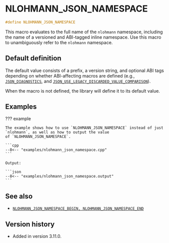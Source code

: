 # NLOHMANN_JSON_NAMESPACE

```cpp
#define NLOHMANN_JSON_NAMESPACE
```

This macro evaluates to the full name of the `nlohmann` namespace, including  the name of a versioned and ABI-tagged
inline namespace. Use this macro to unambiguously refer to the `nlohmann` namespace.

## Default definition

The default value consists of a prefix, a version string, and optional ABI tags depending on whether ABI-affecting
macros are defined (e.g., [`JSON_DIAGNOSTICS`](json_diagnostics.md), and
[`JSON_USE_LEGACY_DISCARDED_VALUE_COMPARISON`](json_use_legacy_discarded_value_comparison.md)).

When the macro is not defined, the library will define it to its default value.

## Examples

??? example

    The example shows how to use `NLOHMANN_JSON_NAMESPACE` instead of just `nlohmann`, as well as how to output the value
    of `NLOHMANN_JSON_NAMESPACE`.

    ```cpp
    --8<-- "examples/nlohmann_json_namespace.cpp"
    ```
    
    Output:
    
    ```json
    --8<-- "examples/nlohmann_json_namespace.output"
    ```

## See also

- [`NLOHMANN_JSON_NAMESPACE_BEGIN, NLOHMANN_JSON_NAMESPACE_END`](nlohmann_json_namespace_begin.md)

## Version history

- Added in version 3.11.0.

